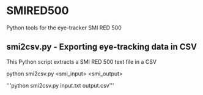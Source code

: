 # SMIRED500
Python tools for the eye-tracker SMI RED 500


## smi2csv.py - Exporting eye-tracking data in CSV
This Python script extracts a SMI RED 500 text file in a CSV

python smi2csv.py <smi_input> <smi_output>

'''python smi2csv.py input.txt output.csv'''
